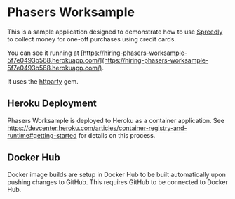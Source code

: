 # Phasers Worksample

This is a sample application designed to demonstrate how to use [Spreedly](https://spreedly.com) to collect money for one-off purchases using credit cards.

You can see it running at [https://hiring-phasers-worksample-5f7e0493b568.herokuapp.com/](https://hiring-phasers-worksample-5f7e0493b568.herokuapp.com/).

It uses the [httparty](https://github.com/jnunemaker/httparty) gem.

## Heroku Deployment

Phasers Worksample is deployed to Heroku as a container application. See https://devcenter.heroku.com/articles/container-registry-and-runtime#getting-started for details on this process.

## Docker Hub

Docker image builds are setup in Docker Hub to be built automatically upon pushing changes to GitHub. This requires GitHub to be connected to Docker Hub.
